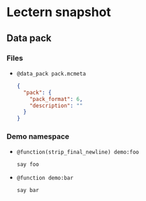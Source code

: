 # Lectern snapshot

## Data pack

### Files

- `@data_pack pack.mcmeta`

  ```json
  {
    "pack": {
      "pack_format": 6,
      "description": ""
    }
  }
  ```

### Demo namespace

- `@function(strip_final_newline) demo:foo`

  ```mcfunction
  say foo
  ```

- `@function demo:bar`

  ```mcfunction
  say bar
  ```
